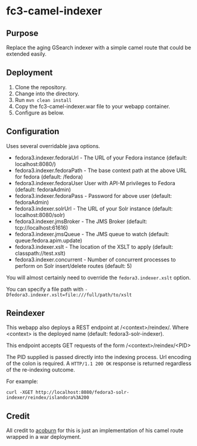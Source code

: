 # fc3-camel-indexer
## Purpose
Replace the aging GSearch indexer with a simple camel route that could be extended easily.

## Deployment
1. Clone the repository.
1. Change into the directory.
1. Run ```mvn clean install```
1. Copy the fc3-camel-indexer.war file to your webapp container.
1. Configure as below.

## Configuration
Uses several overridable java options.

* fedora3.indexer.fedoraUrl - The URL of your Fedora instance (default: localhost:8080/)
* fedora3.indexer.fedoraPath - The base context path at the above URL for fedora (default: /fedora)
* fedora3.indexer.fedoraUser User with API-M privileges to Fedora (default: fedoraAdmin)
* fedora3.indexer.fedoraPass - Password for above user (default: fedoraAdmin)
* fedora3.indexer.solrUrl - The URL of your Solr instance (default: localhost:8080/solr)
* fedora3.indexer.jmsBroker - The JMS Broker (default: tcp://localhost:61616)
* fedora3.indexer.jmsQueue - The JMS queue to watch (default: queue:fedora.apim.update)
* fedora3.indexer.xslt - The location of the XSLT to apply (default: classpath://test.xslt)
* fedora3.indexer.concurrent - Number of concurrent processes to perform on Solr insert/delete routes (default: 5)

You will almost certainly need to override the ```fedora3.indexer.xslt``` option.

You can specify a file path with ```-Dfedora3.indexer.xslt=file:///full/path/to/xslt```

## Reindexer
This webapp also deploys a REST endpoint at /&lt;context&gt;/reindex/. Where &lt;context&gt; is the deployed name (default: fedora3-solr-indexer).

This endpoint accepts GET requests of the form /&lt;context&gt;/reindex/&lt;PID&gt;

The PID supplied is passed directly into the indexing process. Url encoding of the colon is required. A ```HTTP/1.1 200 OK``` response is returned regardless of the re-indexing outcome.

For example:
```
curl -XGET http://localhost:8080/fedora3-solr-indexer/reindex/islandora%3A200
```


## Credit
All credit to [acoburn](https://github.com/acoburn) for this is just an implementation of his camel route wrapped in a war deployment.